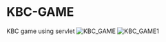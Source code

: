 # KBC-GAME
KBC game using servlet
![KBC_GAME](https://github.com/shruthi385/KBC-GAME/assets/96651357/621fc167-022f-4e39-b75a-9cd81d54f58c)
![KBC_GAME1](https://github.com/shruthi385/KBC-GAME/assets/96651357/dacf56c7-1908-42b9-a86d-9d86e5e9a1fd)

